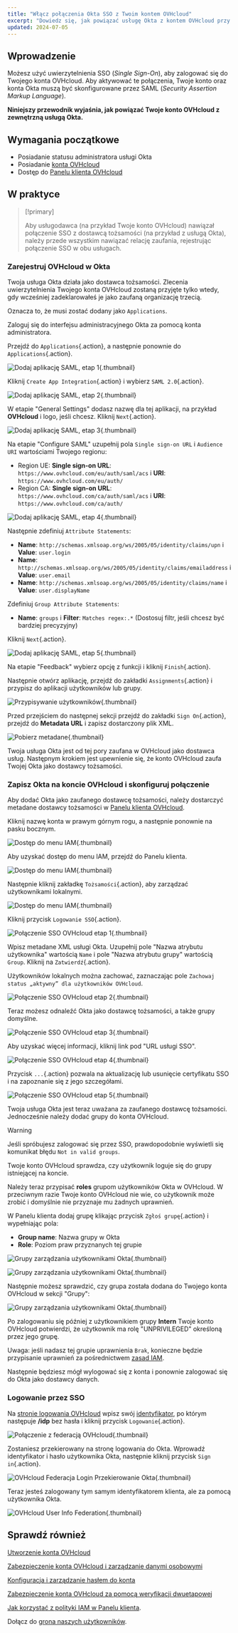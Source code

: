 ```yaml
---
title: "Włącz połączenia Okta SSO z Twoim kontem OVHcloud"
excerpt: "Dowiedz się, jak powiązać usługę Okta z kontem OVHcloud przy użyciu SAML 2.0"
updated: 2024-07-05
---
```


## Wprowadzenie

Możesz użyć uwierzytelnienia SSO (*Single Sign-On*), aby zalogować się do Twojego konta OVHcloud. Aby aktywować te połączenia, Twoje konto oraz konta Okta muszą być skonfigurowane przez SAML (*Security Assertion Markup Language*).

**Niniejszy przewodnik wyjaśnia, jak powiązać Twoje konto OVHcloud z zewnętrzną usługą Okta.**

## Wymagania początkowe

- Posiadanie statusu administratora usługi Okta
- Posiadanie [konta OVHcloud](/pages/account_and_service_management/account_information/ovhcloud-account-creation)
- Dostęp do [Panelu klienta OVHcloud](https://www.ovh.com/auth/?action=gotomanager&from=https://www.ovh.pl/&ovhSubsidiary=pl)

## W praktyce

> [!primary]
>
> Aby usługodawca (na przykład Twoje konto OVHcloud) nawiązał połączenie SSO z dostawcą tożsamości (na przykład z usługą Okta), należy przede wszystkim nawiązać relację zaufania, rejestrując połączenie SSO w obu usługach.
>

### Zarejestruj OVHcloud w Okta

Twoja usługa Okta działa jako dostawca tożsamości. Zlecenia uwierzytelnienia Twojego konta OVHcloud zostaną przyjęte tylko wtedy, gdy wcześniej zadeklarowałeś je jako zaufaną organizację trzecią.

Oznacza to, że musi zostać dodany jako `Applications`.

Zaloguj się do interfejsu administracyjnego Okta za pomocą konta administratora.

Przejdź do `Applications`{.action}, a następnie ponownie do `Applications`{.action}.

![Dodaj aplikację SAML, etap 1](images/OKTA_add_application_step1.png){.thumbnail}

Kliknij `Create App Integration`{.action} i wybierz `SAML 2.0`{.action}.

![Dodaj aplikację SAML, etap 2](images/OKTA_add_application_step2.png){.thumbnail}

W etapie "General Settings" dodasz nazwę dla tej aplikacji, na przykład **OVHcloud** i logo, jeśli chcesz. Kliknij `Next`{.action}.

![Dodaj aplikację SAML, etap 3](images/OKTA_add_application_step3.png){.thumbnail}

Na etapie "Configure SAML" uzupełnij pola `Single sign-on URL` i `Audience URI` wartościami Twojego regionu:

- Region UE: **Single sign-on URL**: `https://www.ovhcloud.com/eu/auth/saml/acs` i **URI**: `https://www.ovhcloud.com/eu/auth/`
- Region CA: **Single sign-on URL**: `https://www.ovhcloud.com/ca/auth/saml/acs` i **URI**: `https://www.ovhcloud.com/ca/auth/`

![Dodaj aplikację SAML, etap 4](images/OKTA_add_application_step4.png){.thumbnail}

Następnie zdefiniuj `Attribute Statements`:

- **Name**: `http://schemas.xmlsoap.org/ws/2005/05/identity/claims/upn` i **Value**: `user.login`
- **Name**: `http://schemas.xmlsoap.org/ws/2005/05/identity/claims/emailaddress` i **Value**: `user.email`
- **Name**: `http://schemas.xmlsoap.org/ws/2005/05/identity/claims/name` i **Value**: `user.displayName`

Zdefiniuj `Group Attribute Statements`:

- **Name**: `groups` i **Filter**: `Matches regex:.*` (Dostosuj filtr, jeśli chcesz być bardziej precyzyjny)

Kliknij `Next`{.action}.

![Dodaj aplikację SAML, etap 5](images/OKTA_add_application_step5.png){.thumbnail}

Na etapie "Feedback" wybierz opcję z funkcji i kliknij `Finish`{.action}.

Następnie otwórz aplikację, przejdź do zakładki `Assignments`{.action} i przypisz do aplikacji użytkowników lub grupy.

![Przypisywanie użytkowników](images/OKTA_add_user.png){.thumbnail}

Przed przejściem do następnej sekcji przejdź do zakładki `Sign On`{.action}, przejdź do **Metadata URL** i zapisz dostarczony plik XML.

![Pobierz metadane](images/OKTA_retrieve_metadata.png){.thumbnail}

Twoja usługa Okta jest od tej pory zaufana w OVHcloud jako dostawca usług. Następnym krokiem jest upewnienie się, że konto OVHcloud zaufa Twojej Okta jako dostawcy tożsamości.

### Zapisz Okta na koncie OVHcloud i skonfiguruj połączenie

Aby dodać Okta jako zaufanego dostawcę tożsamości, należy dostarczyć metadane dostawcy tożsamości w [Panelu klienta OVHcloud](https://www.ovh.com/auth/?action=gotomanager&from=https://www.ovh.pl/&ovhSubsidiary=pl).

Kliknij nazwę konta w prawym górnym rogu, a następnie ponownie na pasku bocznym.

![Dostęp do menu IAM](images/access_to_the_IAM_menu_01.png){.thumbnail}

Aby uzyskać dostęp do menu IAM, przejdź do Panelu klienta.

![Dostęp do menu IAM](/pages/assets/screens/control_panel/product-selection/right-column/initials/identity-and-access-management-iam.png){.thumbnail}

Następnie kliknij zakładkę `Tożsamości`{.action}, aby zarządzać użytkownikami lokalnymi.

![Dostęp do menu IAM](images/access_to_the_IAM_menu_03.png){.thumbnail}

Kliknij przycisk `Logowanie SSO`{.action}.

![Połączenie SSO OVHcloud etap 1](images/ovhcloud_user_management_connect_sso_1.png){.thumbnail}

Wpisz metadane XML usługi Okta. Uzupełnij pole "Nazwa atrybutu użytkownika" wartością `Name` i pole "Nazwa atrybutu grupy" wartością `Group`. Kliknij na `Zatwierdź`{.action}.

Użytkowników lokalnych można zachować, zaznaczając pole `Zachowaj status „aktywny” dla użytkowników OVHcloud`.

![Połączenie SSO OVHcloud etap 2](images/ovhcloud_add_federation.png){.thumbnail}

Teraz możesz odnaleźć Okta jako dostawcę tożsamości, a także grupy domyślne.

![Połączenie SSO OVHcloud etap 3](images/ovhcloud_add_federation_success.png){.thumbnail}

Aby uzyskać więcej informacji, kliknij link pod "URL usługi SSO".

![Połączenie SSO OVHcloud etap 4](images/ovhcloud_idp_details.png){.thumbnail}

Przycisk `...`{.action} pozwala na aktualizację lub usunięcie certyfikatu SSO i na zapoznanie się z jego szczegółami.

![Połączenie SSO OVHcloud etap 5](images/ovhcloud_user_management_connect_sso_5.png){.thumbnail}

Twoja usługa Okta jest teraz uważana za zaufanego dostawcę tożsamości. Jednocześnie należy dodać grupy do konta OVHcloud.

> [!warning]
> Jeśli spróbujesz zalogować się przez SSO, prawdopodobnie wyświetli się komunikat błędu `Not in valid groups`.
>
> Twoje konto OVHcloud sprawdza, czy użytkownik loguje się do grupy istniejącej na koncie.
>

Należy teraz przypisać **roles** grupom użytkowników Okta w OVHcloud. W przeciwnym razie Twoje konto OVHcloud nie wie, co użytkownik może zrobić i domyślnie nie przyznaje mu żadnych uprawnień.

W Panelu klienta dodaj grupę klikając przycisk `Zgłoś grupę`{.action} i wypełniając pola:

- **Group name**: Nazwa grupy w Okta
- **Role**: Poziom praw przyznanych tej grupie

![Grupy zarządzania użytkownikami Okta](images/ovhcloud_user_management_groups_1.png){.thumbnail}

![Grupy zarządzania użytkownikami Okta](images/ovhcloud_user_management_groups_2.png){.thumbnail}

Następnie możesz sprawdzić, czy grupa została dodana do Twojego konta OVHcloud w sekcji "Grupy":

![Grupy zarządzania użytkownikami Okta](images/ovhcloud_user_management_groups_3.png){.thumbnail}

Po zalogowaniu się później z użytkownikiem grupy **Intern** Twoje konto OVHcloud potwierdzi, że użytkownik ma rolę "UNPRIVILEGED" określoną przez jego grupę.

Uwaga: jeśli nadasz tej grupie uprawnienia `Brak`, konieczne będzie przypisanie uprawnień za pośrednictwem [zasad IAM](/pages/account_and_service_management/account_information/iam-policy-ui).

Następnie będziesz mógł wylogować się z konta i ponownie zalogować się do Okta jako dostawcy danych.

### Logowanie przez SSO

Na [stronie logowania OVHcloud](https://www.ovh.com/auth/?action=gotomanager&from=https://www.ovh.pl/&ovhSubsidiary=pl) wpisz swój [identyfikator](/pages/account_and_service_management/account_information/ovhcloud-account-creation#jaki-jest-moj-identyfikator-klienta), po którym następuje **/idp** bez hasła i kliknij przycisk `Logowanie`{.action}.

![Połączenie z federacją OVHcloud](images/ovhcloud_federation_login_1.png){.thumbnail}

Zostaniesz przekierowany na stronę logowania do Okta. Wprowadź identyfikator i hasło użytkownika Okta, następnie kliknij przycisk `Sign in`{.action}.

![OVHcloud Federacja Login Przekierowanie Okta](images/OKTA_login.png){.thumbnail}

Teraz jesteś zalogowany tym samym identyfikatorem klienta, ale za pomocą użytkownika Okta.

![OVHcloud User Info Federation](images/ovhcloud_user_infos_federation.png){.thumbnail}

## Sprawdź również

[Utworzenie konta OVHcloud](/pages/account_and_service_management/account_information/ovhcloud-account-creation)

[Zabezpieczenie konta OVHcloud i zarządzanie danymi osobowymi](/pages/account_and_service_management/account_information/all_about_username)

[Konfiguracja i zarządzanie hasłem do konta](/pages/account_and_service_management/account_information/manage-ovh-password)

[Zabezpieczenie konta OVHcloud za pomocą weryfikacji dwuetapowej](/pages/account_and_service_management/account_information/secure-ovhcloud-account-with-2fa)

[Jak korzystać z polityki IAM w Panelu klienta](/pages/account_and_service_management/account_information/iam-policy-ui).

Dołącz do [grona naszych użytkowników](/links/community).
